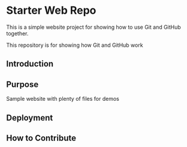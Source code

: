 # Starter Web Repo

This is a simple website project for showing how to use Git and GitHub together.

This repository is for showing how Git and GitHub work

## Introduction

## Purpose

Sample website with plenty of files for demos

## Deployment

## How to Contribute